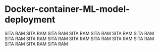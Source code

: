 # Docker-container-ML-model-deployment 
SITA RAM 
SITA RAM SITA RAM SITA RAM SITA RAM 
SITA RAM SITA RAM SITA RAM SITA RAM SITA RAM SITA RAM SITA RAM SITA RAM SITA RAM SITA RAM SITA RAM SITA RAM 
